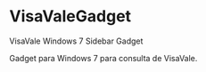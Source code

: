 VisaValeGadget
==============

VisaVale Windows 7 Sidebar Gadget

Gadget para Windows 7 para consulta de VisaVale.
